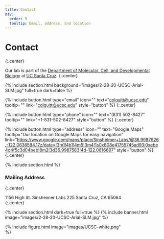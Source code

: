 ```yaml
---
title: Contact
nav:
  order: 5
  tooltip: Email, address, and location
---
```


# <i class="fas fa-envelope"></i>Contact
{:.center}

Our lab is part of the [Department of Molecular, Cell, and Developmental Biology](https://mcd.ucsc.edu/) at [UC Santa Cruz](https://www.ucsc.edu).
{:.center}

{% include section.html background="images/2-28-20-UCSC-Arial-SLM.jpg" full=true dark=false %}

{%
  include button.html
  type="email"
  icon=""
  text="colquitt@ucsc.edu"
  tooltip=""
  link="colquitt@ucsc.edu"
  style="button"
%}
{:.center}

{%
  include button.html
  type="phone"
  icon=""
  text="(831) 502-8427"
  tooltip=""
  link="+1-831-502-8427"
  style="button"
 %}
{:.center}


{%
  include button.html
  type="address"
  icon=""
  text="Google Maps"
  tooltip="Our location on Google Maps for easy navigation"
  link="https://www.google.com/maps/place/Sinsheimer+Labs/@36.9987626,-122.0638584,17z/data=!3m1!4b1!4m5!3m4!1s0x808e41755745ad93:0xebe4c4f5c3d04beb!8m2!3d36.9987583!4d-122.0616697"
  style="button"
%}
{:.center}

{% include section.html %}

### <i class="fas fa-mail-bulk"></i>Mailing Address
{:.center}

1156 High St.
Sinsheimer Labs 225
Santa Cruz, CA 95064  
{:.center}

{% include section.html dark=true full=true %}
{% include banner.html image="images/2-28-20-UCSC-Arial-SLM.jpg" %}

{%
  include figure.html
  image="images/UCSC-white.png"  
%}
